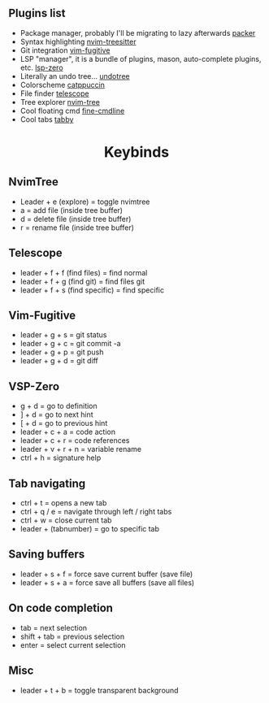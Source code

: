 ## Plugins list  
- Package manager, probably I'll be migrating to lazy afterwards [packer](https://github.com/wbthomason/packer.nvim)
- Syntax highlighting [nvim-treesitter](https://github.com/nvim-treesitter/nvim-treesitter)    
- Git integration [vim-fugitive](https://github.com/tpope/vim-fugitive) 
- LSP "manager", it is a bundle of plugins, mason, auto-complete plugins, etc. [lsp-zero](https://github.com/VonHeikemen/lsp-zero.nvim) 
- Literally an undo tree... [undotree](https://github.com/mbbill/undotree)
- Colorscheme [catppuccin](https://github.com/catppuccin/nvim)
- File finder [telescope](https://github.com/nvim-telescope/telescope.nvim)
- Tree explorer [nvim-tree](https://github.com/nvim-tree/nvim-tree.lua)
- Cool floating cmd [fine-cmdline](https://github.com/VonHeikemen/fine-cmdline.nvim)
- Cool tabs [tabby](https://github.com/nanozuki/tabby.nvim)

<h1 align="center">Keybinds</h1>

## NvimTree
  - Leader + e (explore) = toggle nvimtree
  - a = add file (inside tree buffer)
  - d = delete file (inside tree buffer)
  - r = rename file (inside tree buffer)
 
## Telescope
- leader + f + f (find files) = find normal
- leader + f + g (find git) = find files git
- leader + f + s (find specific) = find specific 

## Vim-Fugitive
- leader + g + s = git status
- leader + g + c = git commit -a
- leader + g + p = git push
- leader + g + d = git diff 

## VSP-Zero
  - g + d = go to definition
  - ] + d = go to next hint
  - [ + d = go to previous hint
  - leader + c + a = code action
  - leader + c + r = code references
  - leader + v + r + n = variable rename
  - ctrl + h = signature help

## Tab navigating
  - ctrl + t = opens a new tab
  - ctrl + q / e = navigate through left / right tabs
  - ctrl + w = close current tab
  - leader + (tabnumber) = go to specific tab
    
## Saving buffers
  - leader + s + f = force save current buffer (save file)
  - leader + s + a = force save all buffers (save all files)

## On code completion
  - tab = next selection
  - shift + tab = previous selection
  - enter = select current selection

## Misc
  - leader + t + b = toggle transparent background 
